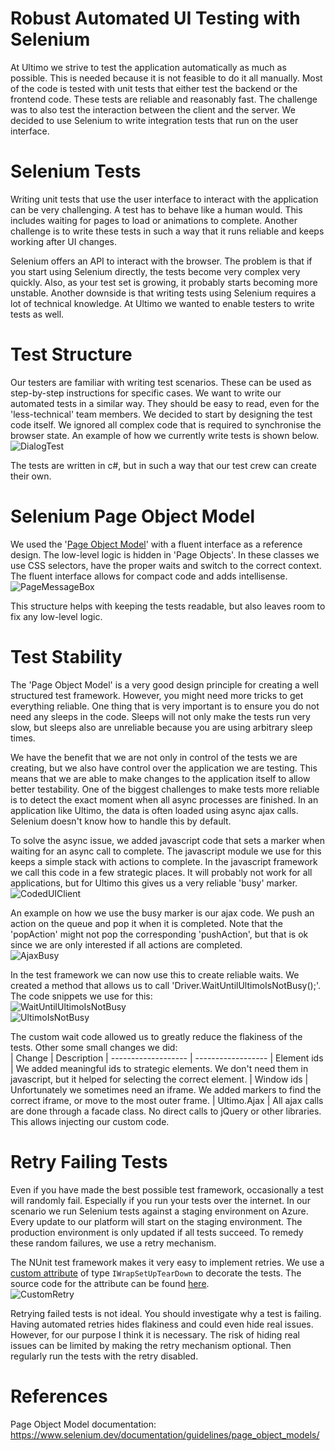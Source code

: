 # Robust Automated UI Testing with Selenium

At Ultimo we strive to test the application automatically as much as possible. This is needed because it is not feasible to do it all manually. Most of the code is tested with unit tests that either test the backend or the frontend code. These tests are reliable and reasonably fast.
The challenge was to also test the interaction between the client and the server. We decided to use Selenium to write integration tests that run on the user interface.

# Selenium Tests

Writing unit tests that use the user interface to interact with the application can be very challenging. A test has to behave like a human would. This includes waiting for pages to load or animations to complete. Another challenge is to write these tests in such a way that it runs reliable and keeps working after UI changes.

Selenium offers an API to interact with the browser. The problem is that if you start using Selenium directly, the tests become very complex very quickly. Also, as your test set is growing, it probably starts becoming more unstable. Another downside is that writing tests using Selenium requires a lot of technical knowledge. At Ultimo we wanted to enable testers to write tests as well.

# Test Structure

Our testers are familiar with writing test scenarios. These can be used as step-by-step instructions for specific cases. We want to write our automated tests in a similar way. They should be easy to read, even for the 'less-technical' team members. We decided to start by designing the test code itself. We ignored all complex code that is required to synchronise the browser state. An example of how we currently write tests is shown below.  
![DialogTest](DialogTest.png)

The tests are written in c#, but in such a way that our test crew can create their own.

# Selenium Page Object Model

We used the '[Page Object Model](https://www.selenium.dev/documentation/guidelines/page_object_models/)' with a fluent interface as a reference design. The low-level logic is hidden in 'Page Objects'. In these classes we use CSS selectors, have the proper waits and switch to the correct context. The fluent interface allows for compact code and adds intellisense.  
![PageMessageBox](PageMessageBox.png)

This structure helps with keeping the tests readable, but also leaves room to fix any low-level logic.

# Test Stability

The 'Page Object Model' is a very good design principle for creating a well structured test framework. However, you might need more tricks to get everything reliable. One thing that is very important is to ensure you do not need any sleeps in the code. Sleeps will not only make the tests run very slow, but sleeps also are unreliable because you are using arbitrary sleep times.

We have the benefit that we are not only in control of the tests we are creating, but we also have control over the application we are testing. This means that we are able to make changes to the application itself to allow better testability. One of the biggest challenges to make tests more reliable is to detect the exact moment when all async processes are finished. In an application like Ultimo, the data is often loaded using async ajax calls. Selenium doesn't know how to handle this by default.

To solve the async issue, we added javascript code that sets a marker when waiting for an async call to complete. The javascript module we use for this keeps a simple stack with actions to complete. In the javascript framework we call this code in a few strategic places. It will probably not work for all applications, but for Ultimo this gives us a very reliable 'busy' marker.  
![CodedUIClient](CodedUIClient.png)

An example on how we use the busy marker is our ajax code. We push an action on the queue and pop it when it is completed. Note that the 'popAction' might not pop the corresponding 'pushAction', but that is ok since we are only interested if all actions are completed.  
![AjaxBusy](AjaxBusy.png)

In the test framework we can now use this to create reliable waits. We created a method that allows us to call 'Driver.WaitUntilUltimoIsNotBusy();'. The code snippets we use for this:  
![WaitUntilUltimoIsNotBusy](WaitUntilUltimoIsNotBusy.png)  
![UltimoIsNotBusy](UltimoIsNotBusy.png)

The custom wait code allowed us to greatly reduce the flakiness of the tests. Other some small changes we did:  
| Change              | Description
| ------------------- | ------------------ 
| Element ids         | We added meaningful ids to strategic elements. We don't need them in javascript, but it helped for selecting the correct element.
| Window ids          | Unfortunately we sometimes need an iframe. We added markers to find the correct iframe, or move to the most outer frame.
| Ultimo.Ajax         | All ajax calls are done through a facade class. No direct calls to jQuery or other libraries. This allows injecting our custom code.

# Retry Failing Tests

Even if you have made the best possible test framework, occasionally a test will randomly fail. Especially if you run your tests over the internet. In our scenario we run Selenium tests against a staging environment on Azure. Every update to our platform will start on the staging environment. The production environment is only updated if all tests succeed. To remedy these random failures, we use a retry mechanism.

The NUnit test framework makes it very easy to implement retries. We use a [custom attribute](CustomRetry.cs) of type ```IWrapSetUpTearDown``` to decorate the tests. The source code for the attribute can be found [here](CustomRetry.cs).  
![CustomRetry](CustomRetry.png)

Retrying failed tests is not ideal. You should investigate why a test is failing. Having automated retries hides flakiness and could even hide real issues. However, for our purpose I think it is necessary. The risk of hiding real issues can be limited by making the retry mechanism optional. Then regularly run the tests with the retry disabled.

# References

Page Object Model documentation:  
https://www.selenium.dev/documentation/guidelines/page_object_models/
